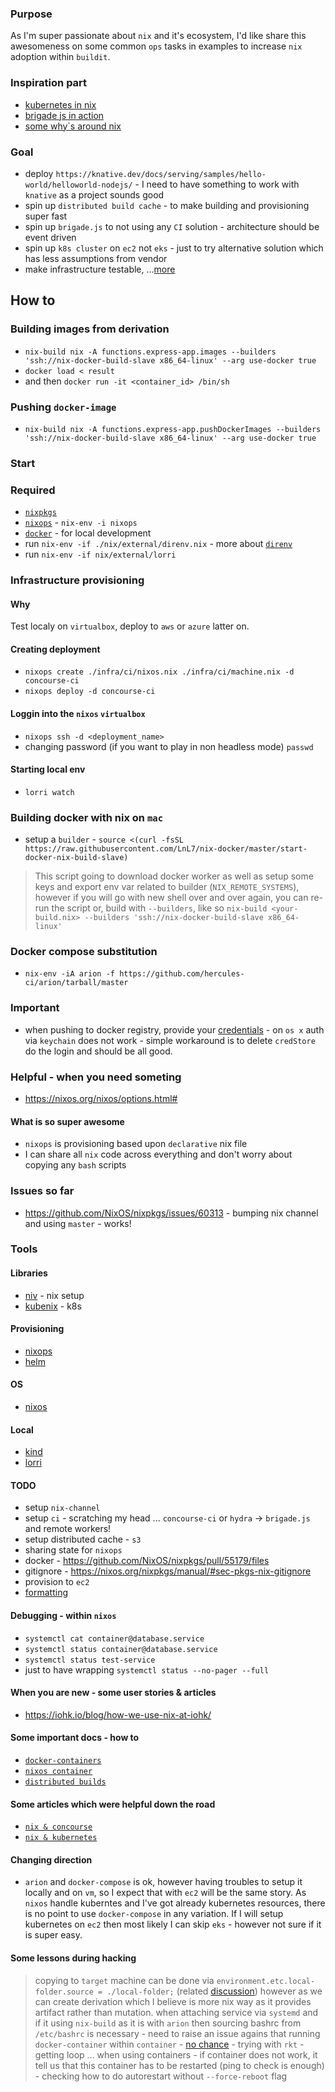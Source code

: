### Purpose
As I'm super passionate about `nix` and it's ecosystem, I'd like share this awesomeness on some common `ops` tasks in examples to increase `nix` adoption within `buildit`.

### Inspiration part
* [kubernetes in nix](https://www.youtube.com/watch?v=XgZWbrBLP4I)
* [brigade js in action](https://www.youtube.com/watch?v=yhfc0FKdFc8&t=1s)
* [some why`s around nix](https://www.youtube.com/watch?v=YbUPdv03ciI)

### Goal
* deploy `https://knative.dev/docs/serving/samples/hello-world/helloworld-nodejs/` - I need to have something to work with `knative` as a project sounds good
* spin up `distributed build cache` - to make building and provisioning super fast
* spin up `brigade.js` to not using any `CI` solution - architecture should be event driven
* spin up `k8s cluster` on `ec2` not `eks` - just to try alternative solution which has less assumptions from vendor
* make infrastructure testable, ...[more](https://nixos.org/nixos/manual/index.html#sec-nixos-tests)

## How to
### Building images from derivation
* `nix-build nix -A functions.express-app.images --builders 'ssh://nix-docker-build-slave x86_64-linux' --arg use-docker true`
* `docker load < result`
* and then `docker run -it <container_id> /bin/sh`

### Pushing `docker-image`
* `nix-build nix -A functions.express-app.pushDockerImages --builders 'ssh://nix-docker-build-slave x86_64-linux' --arg use-docker true`

### Start
### Required
* [`nixpkgs`](https://nixos.org/nix/download.html)
* [`nixops`](https://nixos.org/nixops/manual/#chap-installation) - `nix-env -i nixops`
* [`docker`](https://www.docker.com/get-started) - for local development
* run `nix-env -if ./nix/external/direnv.nix` - more about [`direnv`](https://direnv.net/)
* run `nix-env -if nix/external/lorri`

### Infrastructure provisioning
#### Why
Test localy on `virtualbox`, deploy to `aws` or `azure` latter on.

#### Creating deployment
* `nixops create ./infra/ci/nixos.nix ./infra/ci/machine.nix -d concourse-ci`
* `nixops deploy -d concourse-ci`

#### Loggin into the `nixos` `virtualbox`
* `nixops ssh -d <deployment_name>`
* changing password (if you want to play in non headless mode) `passwd`

#### Starting local env
* `lorri watch`

### Building docker with nix on `mac`
* setup a `builder` - `source <(curl -fsSL https://raw.githubusercontent.com/LnL7/nix-docker/master/start-docker-nix-build-slave)`
> This script going to download docker worker as well as setup some keys and export env var related to builder (`NIX_REMOTE_SYSTEMS`), however if you will go with new shell over and over again, you can re-run the script or, build with `--builders`, like so `nix-build <your-build.nix> --builders 'ssh://nix-docker-build-slave x86_64-linux'`

### Docker compose substitution
* `nix-env -iA arion -f https://github.com/hercules-ci/arion/tarball/master`

### Important
* when pushing to docker registry, provide your [credentials](https://github.com/containers/skopeo#private-registries-with-authentication) - on `os x` auth via `keychain` does not work - simple workaround is to delete `credStore` do the login and should be all good.

### Helpful - when you need someting
* https://nixos.org/nixos/options.html#

#### What is so super awesome
* `nixops` is provisioning based upon `declarative` nix file
* I can share all `nix` code across everything and don't worry about copying any `bash` scripts

### Issues so far
* https://github.com/NixOS/nixpkgs/issues/60313 - bumping nix channel and using `master` - works!

### Tools

#### Libraries
* [niv](https://github.com/nmattia/niv) - nix setup
* [kubenix](https://github.com/xtruder/kubenix/tree/kubenix-2.0) - k8s

#### Provisioning
* [nixops](https://nixos.org/nixops/)
* [helm](https://helm.sh/)

#### OS
* [nixos](https://nixos.org/nixos/about.html)

#### Local
* [kind](https://github.com/kubernetes-sigs/kind)
* [lorri](https://github.com/target/lorri)

#### TODO
* setup `nix-channel`
* setup `ci` - scratching my head ... `concourse-ci` or `hydra` -> `brigade.js` and remote workers!
* setup distributed cache - `s3`
* sharing state for `nixops`
* docker - https://github.com/NixOS/nixpkgs/pull/55179/files
* gitignore - https://nixos.org/nixpkgs/manual/#sec-pkgs-nix-gitignore
* provision to `ec2`
* [formatting](https://github.com/serokell/nixfmt)

#### Debugging - within `nixos`
* `systemctl cat container@database.service`
* `systemctl status container@database.service`
* `systemctl status test-service`
* just to have wrapping `systemctl status --no-pager --full`

#### When you are new - some user stories & articles
* https://iohk.io/blog/how-we-use-nix-at-iohk/

#### Some important docs - how to
* [`docker-containers`](https://github.com/NixOS/nixpkgs/pull/55179)
* [`nixos container`](https://nixos.org/nixos/manual/#ch-containers)
* [`distributed builds`](https://nixos.wiki/wiki/Distributed_build)

#### Some articles which were helpful down the road
* [`nix & concourse`](https://memo.barrucadu.co.uk/concourseci-nixos.html)
* [`nix & kubernetes`](https://rzetterberg.github.io/kubernetes-nixos.html)

#### Changing direction
* `arion` and `docker-compose` is ok, however having troubles to setup it locally and on `vm`, so I expect that with `ec2` will be the same story. As `nixos` handle kuberntes and I've got already kubernetes resources, there is no point to use `docker-compose` in any variation. If I will setup kubernetes on `ec2` then most likely I can skip `eks` - however not sure if it is super easy.

#### Some lessons during hacking
> copying to `target` machine can be done via `environment.etc.local-folder.source = ./local-folder;`
  (related [discussion](https://groups.google.com/forum/#!topic/nix-devel/0AS_sEH7n-M))
  however as we can create derivation which I believe is more nix way as it provides artifact rather than mutation.
> when attaching service via `systemd` and if it using `nix-build` as it is with `arion` then sourcing bashrc from `/etc/bashrc` is necessary - need to raise an issue agains that
> running `docker-container` within `container` - [no chance](https://github.com/NixOS/nixpkgs/issues/28659) - trying with `rkt` - getting loop ...
> when using containers - if container does not work, it tell us that this container has to be restarted (ping to check is enough) - checking how to do autorestart without `--force-reboot` flag